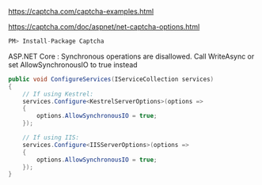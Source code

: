 https://captcha.com/captcha-examples.html

https://captcha.com/doc/aspnet/net-captcha-options.html

```csharp
PM> Install-Package Captcha
```

ASP.NET Core : Synchronous operations are disallowed. Call WriteAsync or set AllowSynchronousIO to true instead
```csharp
public void ConfigureServices(IServiceCollection services)
{
    // If using Kestrel:
    services.Configure<KestrelServerOptions>(options =>
    {
        options.AllowSynchronousIO = true;
    });

    // If using IIS:
    services.Configure<IISServerOptions>(options =>
    {
        options.AllowSynchronousIO = true;
    });
}
```